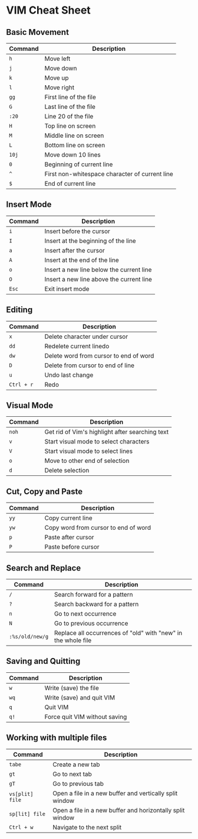 # VIM Cheat Sheet

## Basic Movement

| Command | Description |
| --- | --- |
| `h` | Move left |
| `j` | Move down |
| `k` | Move up |
| `l` | Move right |
| `gg` | First line of the file | 
| `G` | Last line of the file |
| `:20` | Line 20 of the file |
| `H` | Top line on screen |
| `M` | Middle line on screen |
| `L` | Bottom line on screen |
| `10j` | Move down 10 lines |
| `0` | Beginning of current line |
| `^` | First non-whitespace character of current line |
| `$` | End of current line |

## Insert Mode

| Command | Description |
| --- | --- |
| `i` | Insert before the cursor |
| `I` | Insert at the beginning of the line |
| `a` | Insert after the cursor |
| `A` | Insert at the end of the line |
| `o` | Insert a new line below the current line |
| `O` | Insert a new line above the current line |
| `Esc` | Exit insert mode |

## Editing

| Command | Description |
| --- | --- |
| `x` | Delete character under cursor |
| `dd` | Redelete current linedo |
| `dw` | Delete word from cursor to end of word |
| `D` | Delete from cursor to end of line |
| `u` | Undo last change |
| `Ctrl + r` | Redo |
  
## Visual Mode

| Command | Description |
| --- | --- |
| `noh` | Get rid of Vim's highlight after searching text |
| `v` | Start visual mode to select characters |
| `V` | Start visual mode to select lines |
| `o` | Move to other end of selection  |
| `d` | Delete selection |

## Cut, Copy and Paste

| Command | Description |
| --- | --- |
| `yy` | Copy current line |
| `yw` | Copy word from cursor to end of word |
| `p` | Paste after cursor |
| `P` | Paste before cursor |
  
## Search and Replace

| Command | Description |
| --- | --- |
| `/` | Search forward for a pattern |
| `?` | Search backward for a pattern |
| `n` | Go to next occurrence |
| `N` | Go to previous occurrence |
| `:%s/old/new/g` | Replace all occurrences of "old" with "new" in the whole file |
  
## Saving and Quitting

| Command | Description |
| --- | --- |
| `w` | Write (save) the file |
| `wq` | Write (save) and quit VIM |
| `q` | Quit VIM |
| `q!` | Force quit VIM without saving |

## Working with multiple files

| Command | Description |
| --- | --- |
| `tabe` | Create a new tab |
| `gt` | Go to next tab |
| `gT` | Go to previous tab |
| `vs[plit] file` | Open a file in a new buffer and vertically split window |
| `sp[lit] file` | Open a file in a new buffer and horizontally split window |
| `Ctrl + w` | Navigate to the next split |
